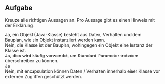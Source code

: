 ## Aufgabe
Kreuze alle richtigen Aussagen an.
Pro Aussage gibt es einen Hinweis mit der Erklärung.

<div class="hint">
Ja, ein Objekt (Java-Klasse) besteht aus Daten, Verhalten und dem Bauplan, wie ein Objekt instanziiert werden kann.
</div>
<div class="hint">
Nein, die Klasse ist der Bauplan, wohingegen ein Objekt eine Instanz der Klasse ist.
</div>
<div class="hint">
Ja, dies wird häufig verwendet, um Standard-Parameter trotzdem überschreiben zu können.
</div>
<div class="hint">
Ja
</div>
<div class="hint">
Nein, mit encapsulation können Daten / Verhalten innerhalb einer Klasse vor externen Zugriffen geschützt werden.
</div>
